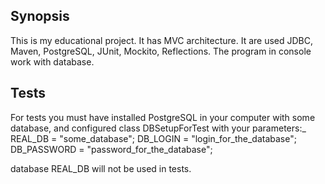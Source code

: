 ## Synopsis
This is my educational project. It has MVC architecture. It are used JDBC, Maven, PostgreSQL, JUnit, Mockito, Reflections. The program in console work with database.

## Tests
For tests you must have installed PostgreSQL in your computer with some database,
and configured class DBSetupForTest with your parameters:_
REAL_DB = "some_database";
DB_LOGIN = "login_for_the_database";
DB_PASSWORD = "password_for_the_database";

database REAL_DB will not be used in tests.